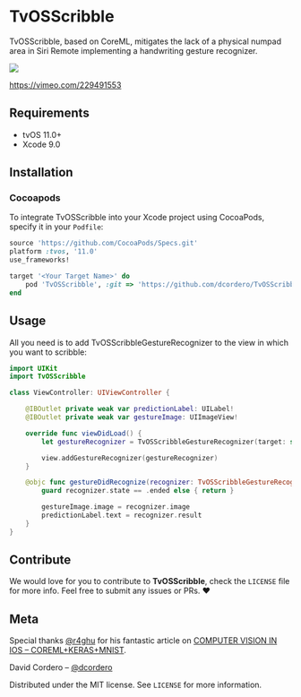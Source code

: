 
# TvOSScribble

TvOSScribble, based on CoreML, mitigates the lack of a physical numpad area in Siri Remote implementing a handwriting gesture recognizer.

![](Preview.gif)

https://vimeo.com/229491553

## Requirements

- tvOS 11.0+
- Xcode 9.0

## Installation

### Cocoapods

To integrate TvOSScribble into your Xcode project using CocoaPods, specify it in your `Podfile`:

```ruby
source 'https://github.com/CocoaPods/Specs.git'
platform :tvos, '11.0'
use_frameworks!

target '<Your Target Name>' do
    pod 'TvOSScribble', :git => 'https://github.com/dcordero/TvOSScribble.git'
end
```

## Usage

All you need is to add TvOSScribbleGestureRecognizer to the view in which you want to scribble:


```swift
import UIKit
import TvOSScribble

class ViewController: UIViewController {

    @IBOutlet private weak var predictionLabel: UILabel!
    @IBOutlet private weak var gestureImage: UIImageView!

    override func viewDidLoad() {
        let gestureRecognizer = TvOSScribbleGestureRecognizer(target: self, action: #selector(ViewController.gestureDidRecognize))

        view.addGestureRecognizer(gestureRecognizer)
    }

    @objc func gestureDidRecognize(recognizer: TvOSScribbleGestureRecognizer) {
        guard recognizer.state == .ended else { return }

        gestureImage.image = recognizer.image
        predictionLabel.text = recognizer.result
    }
}
```

## Contribute

We would love for you to contribute to **TvOSScribble**, check the ``LICENSE`` file for more info. Feel free to submit any issues or PRs. ❤️

## Meta

Special thanks [@r4ghu](https://github.com/r4ghu) for his fantastic article on [COMPUTER VISION IN IOS – COREML+KERAS+MNIST](https://sriraghu.com/2017/07/06/computer-vision-in-ios-coremlkerasmnist/).

David Cordero – [@dcordero](https://twitter.com/dcordero)

Distributed under the MIT license. See ``LICENSE`` for more information.

